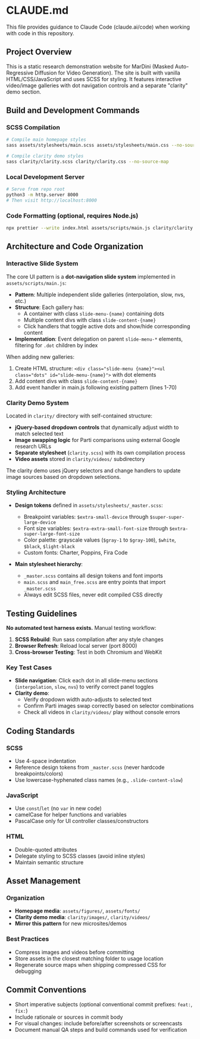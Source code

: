 # CLAUDE.md

This file provides guidance to Claude Code (claude.ai/code) when working with code in this repository.

## Project Overview

This is a static research demonstration website for MarDini (Masked Auto-Regressive Diffusion for Video Generation). The site is built with vanilla HTML/CSS/JavaScript and uses SCSS for styling. It features interactive video/image galleries with dot navigation controls and a separate "clarity" demo section.

## Build and Development Commands

### SCSS Compilation
```bash
# Compile main homepage styles
sass assets/stylesheets/main.scss assets/stylesheets/main.css --no-source-map

# Compile clarity demo styles
sass clarity/clarity.scss clarity/clarity.css --no-source-map
```

### Local Development Server
```bash
# Serve from repo root
python3 -m http.server 8000
# Then visit http://localhost:8000
```

### Code Formatting (optional, requires Node.js)
```bash
npx prettier --write index.html assets/scripts/main.js clarity/clarity.js
```

## Architecture and Code Organization

### Interactive Slide System
The core UI pattern is a **dot-navigation slide system** implemented in `assets/scripts/main.js`:

- **Pattern**: Multiple independent slide galleries (interpolation, slow, nvs, etc.)
- **Structure**: Each gallery has:
  - A container with class `slide-menu-{name}` containing dots
  - Multiple content divs with class `slide-content-{name}`
  - Click handlers that toggle active dots and show/hide corresponding content
- **Implementation**: Event delegation on parent `slide-menu-*` elements, filtering for `.dot` children by index

When adding new galleries:
1. Create HTML structure: `<div class="slide-menu {name}"><ul class="dots" id="slide-menu-{name}">` with dot elements
2. Add content divs with class `slide-content-{name}`
3. Add event handler in main.js following existing pattern (lines 1-70)

### Clarity Demo System
Located in `clarity/` directory with self-contained structure:

- **jQuery-based dropdown controls** that dynamically adjust width to match selected text
- **Image swapping logic** for Parti comparisons using external Google research URLs
- **Separate stylesheet** (`clarity.scss`) with its own compilation process
- **Video assets** stored in `clarity/videos/` subdirectory

The clarity demo uses jQuery selectors and change handlers to update image sources based on dropdown selections.

### Styling Architecture
- **Design tokens** defined in `assets/stylesheets/_master.scss`:
  - Breakpoint variables: `$extra-small-device` through `$super-super-large-device`
  - Font size variables: `$extra-extra-small-font-size` through `$extra-super-large-font-size`
  - Color palette: grayscale values (`$gray-1` to `$gray-100`), `$white`, `$black`, `$light-black`
  - Custom fonts: Charter, Poppins, Fira Code

- **Main stylesheet hierarchy**:
  - `_master.scss` contains all design tokens and font imports
  - `main.scss` and `main_free.scss` are entry points that import `_master.scss`
  - Always edit SCSS files, never edit compiled CSS directly

## Testing Guidelines

**No automated test harness exists.** Manual testing workflow:

1. **SCSS Rebuild**: Run sass compilation after any style changes
2. **Browser Refresh**: Reload local server (port 8000)
3. **Cross-browser Testing**: Test in both Chromium and WebKit

### Key Test Cases
- **Slide navigation**: Click each dot in all slide-menu sections (`interpolation`, `slow`, `nvs`) to verify correct panel toggles
- **Clarity demo**:
  - Verify dropdown width auto-adjusts to selected text
  - Confirm Parti images swap correctly based on selector combinations
  - Check all videos in `clarity/videos/` play without console errors

## Coding Standards

### SCSS
- Use 4-space indentation
- Reference design tokens from `_master.scss` (never hardcode breakpoints/colors)
- Use lowercase-hyphenated class names (e.g., `.slide-content-slow`)

### JavaScript
- Use `const`/`let` (no `var` in new code)
- camelCase for helper functions and variables
- PascalCase only for UI controller classes/constructors

### HTML
- Double-quoted attributes
- Delegate styling to SCSS classes (avoid inline styles)
- Maintain semantic structure

## Asset Management

### Organization
- **Homepage media**: `assets/figures/`, `assets/fonts/`
- **Clarity demo media**: `clarity/images/`, `clarity/videos/`
- **Mirror this pattern** for new microsites/demos

### Best Practices
- Compress images and videos before committing
- Store assets in the closest matching folder to usage location
- Regenerate source maps when shipping compressed CSS for debugging

## Commit Conventions

- Short imperative subjects (optional conventional commit prefixes: `feat:`, `fix:`)
- Include rationale or sources in commit body
- For visual changes: include before/after screenshots or screencasts
- Document manual QA steps and build commands used for verification
